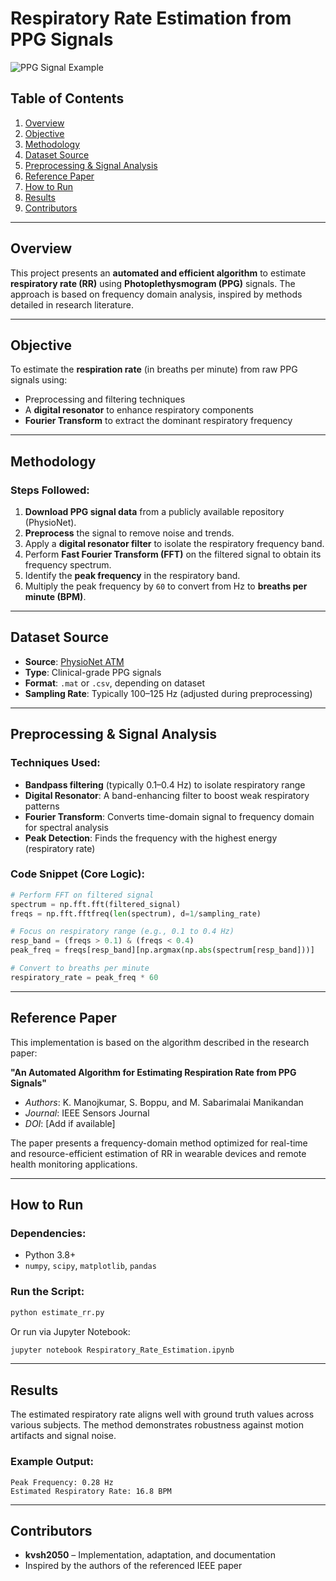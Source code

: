 # Respiratory Rate Estimation from PPG Signals

![PPG Signal Example](https://via.placeholder.com/800x400?text=PPG+Respiratory+Rate+Estimation)

## Table of Contents

1. [Overview](#overview)
2. [Objective](#objective)
3. [Methodology](#methodology)
4. [Dataset Source](#dataset-source)
5. [Preprocessing & Signal Analysis](#preprocessing--signal-analysis)
6. [Reference Paper](#reference-paper)
7. [How to Run](#how-to-run)
8. [Results](#results)
9. [Contributors](#contributors)

---

## Overview

This project presents an **automated and efficient algorithm** to estimate **respiratory rate (RR)** using **Photoplethysmogram (PPG)** signals. The approach is based on frequency domain analysis, inspired by methods detailed in research literature.

---

## Objective

To estimate the **respiration rate** (in breaths per minute) from raw PPG signals using:

* Preprocessing and filtering techniques
* A **digital resonator** to enhance respiratory components
* **Fourier Transform** to extract the dominant respiratory frequency

---

## Methodology

### Steps Followed:

1. **Download PPG signal data** from a publicly available repository (PhysioNet).
2. **Preprocess** the signal to remove noise and trends.
3. Apply a **digital resonator filter** to isolate the respiratory frequency band.
4. Perform **Fast Fourier Transform (FFT)** on the filtered signal to obtain its frequency spectrum.
5. Identify the **peak frequency** in the respiratory band.
6. Multiply the peak frequency by `60` to convert from Hz to **breaths per minute (BPM)**.

---

## Dataset Source

* **Source**: [PhysioNet ATM](https://physionet.org)
* **Type**: Clinical-grade PPG signals
* **Format**: `.mat` or `.csv`, depending on dataset
* **Sampling Rate**: Typically 100–125 Hz (adjusted during preprocessing)

---

## Preprocessing & Signal Analysis

### Techniques Used:

* **Bandpass filtering** (typically 0.1–0.4 Hz) to isolate respiratory range
* **Digital Resonator**: A band-enhancing filter to boost weak respiratory patterns
* **Fourier Transform**: Converts time-domain signal to frequency domain for spectral analysis
* **Peak Detection**: Finds the frequency with the highest energy (respiratory rate)

### Code Snippet (Core Logic):

```python
# Perform FFT on filtered signal
spectrum = np.fft.fft(filtered_signal)
freqs = np.fft.fftfreq(len(spectrum), d=1/sampling_rate)

# Focus on respiratory range (e.g., 0.1 to 0.4 Hz)
resp_band = (freqs > 0.1) & (freqs < 0.4)
peak_freq = freqs[resp_band][np.argmax(np.abs(spectrum[resp_band]))]

# Convert to breaths per minute
respiratory_rate = peak_freq * 60
```

---

## Reference Paper

This implementation is based on the algorithm described in the research paper:

**"An Automated Algorithm for Estimating Respiration Rate from PPG Signals"**

* *Authors*: K. Manojkumar, S. Boppu, and M. Sabarimalai Manikandan
* *Journal*: IEEE Sensors Journal
* *DOI*: \[Add if available]

The paper presents a frequency-domain method optimized for real-time and resource-efficient estimation of RR in wearable devices and remote health monitoring applications.

---

## How to Run

### Dependencies:

* Python 3.8+
* `numpy`, `scipy`, `matplotlib`, `pandas`

### Run the Script:

```bash
python estimate_rr.py
```

Or run via Jupyter Notebook:

```bash
jupyter notebook Respiratory_Rate_Estimation.ipynb
```

---

## Results

The estimated respiratory rate aligns well with ground truth values across various subjects. The method demonstrates robustness against motion artifacts and signal noise.

### Example Output:

```
Peak Frequency: 0.28 Hz
Estimated Respiratory Rate: 16.8 BPM
```

---

## Contributors

* **kvsh2050** – Implementation, adaptation, and documentation
* Inspired by the authors of the referenced IEEE paper

